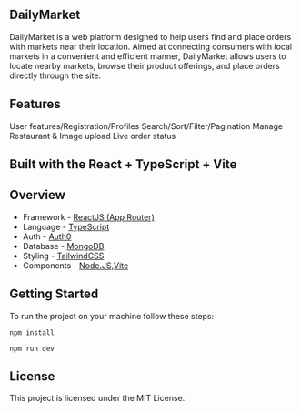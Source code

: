 ## DailyMarket

DailyMarket is a web platform designed to help users find and place orders with markets near their location. Aimed at connecting consumers with local markets in a convenient and efficient manner, DailyMarket allows users to locate nearby markets, browse their product offerings, and place orders directly through the site.

## Features
<div>
      
User features/Registration/Profiles Search/Sort/Filter/Pagination Manage Restaurant & Image upload Live order status

</div>

<h2><strong>Built with the React + TypeScript + Vite</strong></h2>




## Overview

- Framework - [ReactJS (App Router)](https://reactnative.dev/)
- Language - [TypeScript](https://www.typescriptlang.org/)
- Auth - [Auth0](https://auth0.com/)
- Database - [MongoDB ](https://www.mongodb.com/pt-br)
- Styling - [TailwindCSS](https://tailwindcss.com/)
- Components - [Node.JS](https://nodejs.org/pt),[Vite](https://vitejs.dev/)



## Getting Started

To run the project on your machine follow these steps:

    npm install

    npm run dev

</div>



## License
This project is licensed under the MIT License.


```
